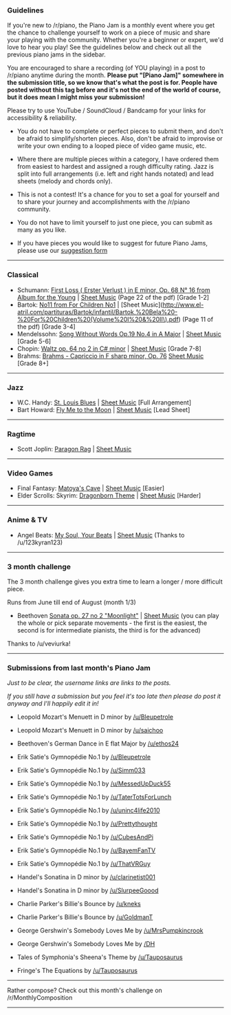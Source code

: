 ### Guidelines

If you're new to /r/piano, the Piano Jam is a monthly event where you get the chance to challenge yourself to work on a piece of music and share your playing with the community. Whether you're a beginner or expert, we'd love to hear you play! See the guidelines below and check out all the previous piano jams in the sidebar.

You are encouraged to share a recording (of YOU playing) in a post to /r/piano anytime during the month. **Please put "[Piano Jam]" somewhere in the submission title, so we know that's what the post is for. People have posted without this tag before and it's not the end of the world of course, but it does mean I might miss your submission!**

Please try to use YouTube / SoundCloud / Bandcamp for your links for accessibility & reliability.

* You do not have to complete or perfect pieces to submit them, and don't be afraid to simplify/shorten pieces. Also, don't be afraid to improvise or write your own ending to a looped piece of video game music, etc.

* Where there are multiple pieces within a category, I have ordered them from easiest to hardest and assigned a rough difficulty rating. Jazz is split into full arrangements (i.e. left and right hands notated) and lead sheets (melody and chords only).

* This is not a contest! It's a chance for you to set a goal for yourself and to share your journey and accomplishments with the /r/piano community.

* You do not have to limit yourself to just one piece, you can submit as many as you like.

* If you have pieces you would like to suggest for future Piano Jams, please use our [suggestion form](https://docs.google.com/forms/d/e/1FAIpQLSd5U5DA0OjN1HeaK-5Ue_s92HeZ5ud_2OynMb0WoKt1BPPwrg/viewform)

---

### Classical

* Schumann: [First Loss ( Erster Verlust ) in E minor, Op. 68 N° 16 from Album for the Young](https://www.youtube.com/watch?v=Y3LU9wLlZ1w) | [Sheet Music](https://imslp.nl/imglnks/usimg/6/66/IMSLP300406-PMLP02707-Schumann_op68_Album_f%C3%BCr_die_Jugend_DinA4.pdf) (Page 22 of the pdf) [Grade 1-2]
* Bartok: [No11 from For Children No1](https://www.youtube.com/watch?v=1OcKdHAQB2E) | [Sheet Music](http://www.el-atril.com/partituras/Bartok/infantil/Bartok,%20Bela%20-%20For%20Children%20(Volume%20I%20&%20II\).pdf) (Page 11 of the pdf) [Grade 3-4]
* Mendelssohn: [Song Without Words Op.19 No.4 in A Major](https://www.youtube.com/watch?v=4p-lnBD4uhM) | [Sheet Music](http://www.free-scores.com/download-sheet-music.php?pdf=7563) [Grade 5-6]
* Chopin: [Waltz op. 64 no 2 in C# minor](https://www.youtube.com/watch?v=wTSu1jjKpgI) | [Sheet Music](https://www.mfiles.co.uk/scores/Waltz-op64-no2.pdf) [Grade 7-8]
* Brahms: [Brahms - Capriccio in F sharp minor, Op. 76](https://www.youtube.com/watch?v=tbNEf9OgtRI) [Sheet Music](http://hz.imslp.info/files/imglnks/usimg/1/17/IMSLP02506-Brahms_-_Capriccio,_F-_Minor,_Op.76_No.1.pdf) [Grade 8+]



---

### Jazz

* W.C. Handy: [St. Louis Blues](https://www.youtube.com/watch?v=_94hrye_vW4) | [Sheet Music](https://www.8notes.com/scores/12240.asp) [Full Arrangement]
* Bart Howard: [Fly Me to the Moon](https://www.youtube.com/watch?v=vW3w8kV-Xmo) | [Sheet Music](http://www.kungalv.se/siteassets/dokument/skola-barnomsorg/dokument/gymnasieskola/estetiska-programmet/ansokan/sang/fly-me-to-the-moon.pdf) [Lead Sheet]



---

### Ragtime

* Scott Joplin: [Paragon Rag](https://www.youtube.com/watch?v=nbEXLujW6vs) | [Sheet Music](http://www.ragtimepiano.ca/images/paragon.pdf)



---

### Video Games

* Final Fantasy: [Matoya's Cave](https://www.youtube.com/watch?v=RIvVh6xYhtk) | [Sheet Music](http://www.ninsheetmusic.org/download/pdf/784) [Easier]
* Elder Scrolls: Skyrim: [Dragonborn Theme](https://www.youtube.com/watch?v=UsnRQJxanVM) | [Sheet Music](http://www.ninsheetmusic.org/download/pdf/2376) [Harder]




---

### Anime & TV

* Angel Beats: [My Soul, Your Beats](https://www.youtube.com/watch?v=O1To2M7ugm0) | [Sheet Music](http://sheet.host/sheet/DhW4eq) (Thanks to /u/123kyran123)



---

### 3 month challenge

The 3 month challenge gives you extra time to learn a longer / more difficult piece.


Runs from June till end of August (month 1/3)

* Beethoven [Sonata op. 27 no 2 "Moonlight"](https://www.youtube.com/watch?v=j50ar2walNs) | [Sheet Music](http://imslp.org/wiki/Piano_Sonata_No.14,_Op.27_No.2_(Beethoven,_Ludwig_van)) 
(you can play the whole or pick separate movements - the first is the easiest, the second is for intermediate pianists, the third is for the advanced)

Thanks to /u/veviurka!



---

### Submissions from last month's Piano Jam

*Just to be clear, the username links are links to the posts.*

*If you still have a submission but you feel it's too late then please do post it anyway and I'll happily edit it in!*

* Leopold Mozart's Menuett in D minor by [/u/Bleupetrole](https://www.reddit.com/r/piano/comments/8i7avw/piano_jam_roli_leopold_mozart_menuet_in_d_minor/)
* Leopold Mozart's Menuett in D minor by [/u/saichoo](https://www.reddit.com/r/piano/comments/8ixc2w/piano_jam_leopold_mozart_minuet_in_d_minor/)

* Beethoven's German Dance in E flat Major by [/u/ethos24](https://www.reddit.com/r/piano/comments/8iqe83/piano_jam_beethovens_german_dance_in_e_flat_no_9/)

* Erik Satie's Gymnopédie No.1 by [/u/Bleupetrole](https://www.reddit.com/r/piano/comments/8gu3ni/piano_jam_erik_satie_gymnop%C3%A9die_num_1/)
* Erik Satie's Gymnopédie No.1 by [/u/Simm033](https://www.reddit.com/r/piano/comments/8j6k4q/piano_jam_erik_satie_gymnop%C3%A9die_no1/)
* Erik Satie's Gymnopédie No.1 by [/u/MessedUpDuck55](https://www.reddit.com/r/piano/comments/8jimn3/piano_jam_erik_satie_gymnop%C3%A9die_no_1/)
* Erik Satie's Gymnopédie No.1 by [/u/TaterTotsForLunch](https://www.reddit.com/r/piano/comments/8khk3j/piano_jam_58/)
* Erik Satie's Gymnopédie No.1 by [/u/uninc4life2010](https://www.reddit.com/r/piano/comments/8kira6/piano_jam_erik_satie_gymnop%C3%A9die_no_1/)
* Erik Satie's Gymnopédie No.1 by [/u/Prettythought](https://www.reddit.com/r/piano/comments/8kuot9/piano_jam_my_performance_of_erik_saties/)
* Erik Satie's Gymnopédie No.1 by [/u/CubesAndPi](https://www.reddit.com/r/piano/comments/8lizsj/piano_jam_erik_satie_gymnop%C3%A9die_no1/)
* Erik Satie's Gymnopédie No.1 by [/u/BayemFanTV](https://www.reddit.com/r/piano/comments/8mmg5u/piano_jam_erik_satie_gymnopedie_no1/)
* Erik Satie's Gymnopédie No.1 by [/u/ThatVRGuy](https://www.reddit.com/r/piano/comments/8msapm/piano_jam_erik_satie_gymnopedie_no_1/)

* Handel's Sonatina in D minor by [/u/clarinetist001](https://www.reddit.com/r/piano/comments/8majmr/piano_jam_sonatina_in_d_minor_handel_incomplete/)
* Handel's Sonatina in D minor by [/u/SlurpeeGoood](https://www.reddit.com/r/piano/comments/8noma7/piano_jam_handel_sonatina_in_dm/)

* Charlie Parker's Billie's Bounce by [/u/kneks](https://www.reddit.com/r/piano/comments/8jh9gs/piano_jam_billies_bounce/)
* Charlie Parker's Billie's Bounce by [/u/GoldmanT](https://www.reddit.com/r/piano/comments/8jv7xy/piano_jam_billies_bounce_charlie_parker/)

* George Gershwin's Somebody Loves Me by [/u/MrsPumpkincrook](https://www.reddit.com/r/piano/comments/8naq8v/piano_jam_gershwin_somebody_loves_me/)
* George Gershwin's Somebody Loves Me by [/DH](https://www.reddit.com/r/piano/comments/8nh25b/piano_jam_gershwin_somebody_loves_me_songbook/)

* Tales of Symphonia's Sheena's Theme by [/u/Tauposaurus](https://www.reddit.com/r/piano/comments/8n3brf/piano_jam_sheena_tales_of_symphonia/)

* Fringe's The Equations by [/u/Tauposaurus](https://www.reddit.com/r/piano/comments/8iixvr/piano_jam_the_equation_fringe/)

---

Rather compose? Check out this month's challenge on /r/MonthlyComposition

---
